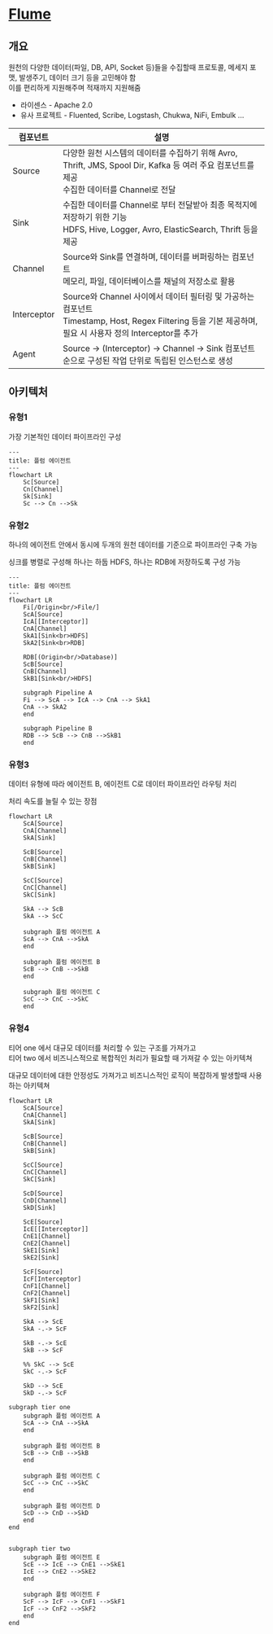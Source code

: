 
# [Flume](https://flume.apache.org/)

## 개요

원천의 다양한 데이터(파일, DB, API, Socket 등)들을 수집할때 프로토콜, 메세지 포맷, 발생주기, 데이터 크기 등을 고민해야 함   
이를 편리하게 지원해주며 적재까지 지원해줌

- 라이센스 - Apache 2.0
- 유사 프로젝트 - Fluented, Scribe, Logstash, Chukwa, NiFi, Embulk ...

| 컴포넌트 | 설명 |
| --- | --- |
| Source | 다양한 원천 시스템의 데이터를 수집하기 위해 Avro, Thrift, JMS, Spool Dir, Kafka 등 여러 주요 컴포넌트를 제공<br/> 수집한 데이터를 Channel로 전달 |
| Sink | 수집한 데이터를 Channel로 부터 전달받아 최종 목적지에 저장하기 위한 기능<br/>HDFS, Hive, Logger, Avro, ElasticSearch, Thrift 등을 제공 |
| Channel | Source와 Sink를 연결하며, 데이터를 버퍼링하는 컴포넌트<br/>메모리, 파일, 데이터베이스를 채널의 저장소로 활용 |
| Interceptor | Source와 Channel 사이에서 데이터 필터링 및 가공하는 컴포넌트<br/>Timestamp, Host, Regex Filtering 등을 기본 제공하며, 필요 시 사용자 정의 Interceptor를 추가 |
| Agent | Source -> (Interceptor) -> Channel -> Sink 컴포넌트 순으로 구성된 작업 단위로 독립된 인스턴스로 생성 |

## 아키텍처

### 유형1

가장 기본적인 데이터 파이프라인 구성

```mermaid
---
title: 플럼 에이전트
---
flowchart LR
    Sc[Source]
    Cn[Channel]
    Sk[Sink]
    Sc --> Cn -->Sk
```

### 유형2

하나의 에이전트 안에서 동시에 두개의 원천 데이터를 기준으로 파이프라인 구축 가능

싱크를 병렬로 구성해 하나는 하둡 HDFS, 하나는 RDB에 저장하도록 구성 가능

```mermaid
---
title: 플럼 에이전트
---
flowchart LR
    Fi[/Origin<br/>File/]
    ScA[Source]
    IcA[[Interceptor]]
    CnA[Channel]
    SkA1[Sink<br>HDFS]
    SkA2[Sink<br>RDB]

    RDB[(Origin<br/>Database)]
    ScB[Source]
    CnB[Channel]
    SkB1[Sink<br/>HDFS]
    
    subgraph Pipeline A
    Fi --> ScA --> IcA --> CnA --> SkA1
    CnA --> SkA2
    end
    
    subgraph Pipeline B
    RDB --> ScB --> CnB -->SkB1
    end
```

### 유형3

데이터 유형에 따라 에이전트 B, 에이전트 C로 데이터 파이프라인 라우팅 처리

처리 속도를 늘릴 수 있는 장점

```mermaid
flowchart LR
    ScA[Source]
    CnA[Channel]
    SkA[Sink]

    ScB[Source]
    CnB[Channel]
    SkB[Sink]

    ScC[Source]
    CnC[Channel]
    SkC[Sink]
    
    SkA --> ScB
    SkA --> ScC

    subgraph 플럼 에이전트 A
    ScA --> CnA -->SkA
    end
    
    subgraph 플럼 에이전트 B
    ScB --> CnB -->SkB
    end

    subgraph 플럼 에이전트 C
    ScC --> CnC -->SkC
    end
```

### 유형4

티어 one 에서 대규모 데이터를 처리할 수 있는 구조를 가져가고  
티어 two 에서 비즈니스적으로 복합적인 처리가 필요할 때 가져갈 수 있는 아키텍쳐

대규모 데이터에 대한 안정성도 가져가고 비즈니스적인 로직이 복잡하게 발생할때 사용하는 아키텍쳐

```mermaid
flowchart LR
    ScA[Source]
    CnA[Channel]
    SkA[Sink]

    ScB[Source]
    CnB[Channel]
    SkB[Sink]

    ScC[Source]
    CnC[Channel]
    SkC[Sink]

    ScD[Source]
    CnD[Channel]
    SkD[Sink]

    ScE[Source]
    IcE[[Interceptor]]
    CnE1[Channel]
    CnE2[Channel]
    SkE1[Sink]
    SkE2[Sink]

    ScF[Source]
    IcF[Interceptor]
    CnF1[Channel]
    CnF2[Channel]
    SkF1[Sink]
    SkF2[Sink]

    SkA --> ScE
    SkA -.-> ScF

    SkB -.-> ScE
    SkB --> ScF

    %% SkC --> ScE
    SkC -.-> ScF

    SkD --> ScE
    SkD -.-> ScF

subgraph tier one
    subgraph 플럼 에이전트 A
    ScA --> CnA -->SkA
    end
    
    subgraph 플럼 에이전트 B
    ScB --> CnB -->SkB
    end

    subgraph 플럼 에이전트 C
    ScC --> CnC -->SkC
    end

    subgraph 플럼 에이전트 D
    ScD --> CnD -->SkD
    end
end


subgraph tier two
    subgraph 플럼 에이전트 E
    ScE --> IcE --> CnE1 -->SkE1
    IcE --> CnE2 -->SkE2
    end
    
    subgraph 플럼 에이전트 F
    ScF --> IcF --> CnF1 -->SkF1
    IcF --> CnF2 -->SkF2
    end
end
```
